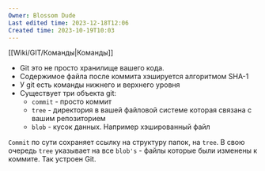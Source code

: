 ```yaml
---
Owner: Blossom Dude
Last edited time: 2023-12-18T12:06
Created time: 2023-10-19T10:03
---
```

[[Wiki/GIT/Команды|Команды]]


- Git это не просто хранилище вашего кода.
- Содержимое файла после коммита хэшируется алгоритмом SHA-1
- У git есть команды нижнего и верхнего уровня
- Существует три объекта git:
	- `commit` - просто коммит
	- `tree` - директория в вашей файловой системе которая связана с вашим репозиторием
	- `blob` - кусок данных. Например хэшированный файл

`Commit` по сути сохраняет ссылку на структуру папок, на `tree`. В свою очередь `tree` указывает на все `blob's` - файлы которые были изменены к коммите.
Так устроен Git.